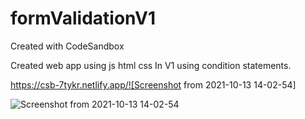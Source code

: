 # formValidationV1
Created with CodeSandbox

Created web app using js html css
In V1 using condition statements.



https://csb-7tykr.netlify.app/![Screenshot from 2021-10-13 14-02-54]


![Screenshot from 2021-10-13 14-02-54](https://user-images.githubusercontent.com/32466796/137101277-22d22713-93f7-434c-85dd-4361040a9e58.png)
